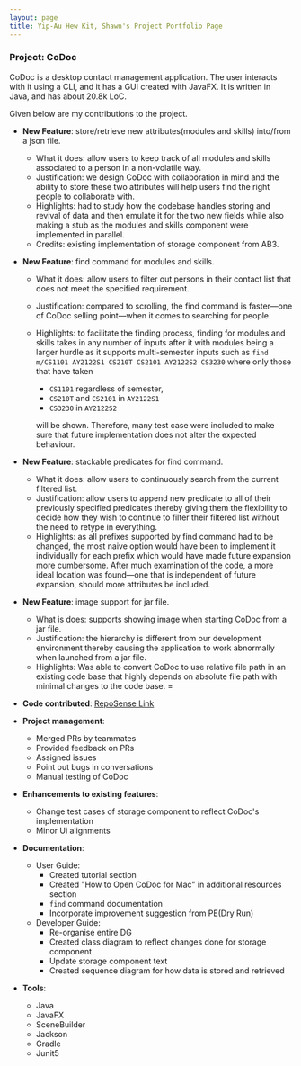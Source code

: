 ```yaml
---
layout: page
title: Yip-Au Hew Kit, Shawn's Project Portfolio Page
---
```


### Project: CoDoc

CoDoc is a desktop contact management application. The user interacts with it using a CLI, and it has a GUI created with JavaFX. It is written in Java, and has about 20.8k LoC.

Given below are my contributions to the project.

* **New Feature**: store/retrieve new attributes(modules and skills) into/from a json file. 
    * What it does: allow users to keep track of all modules and skills associated to a person in a non-volatile way.
    * Justification: we design CoDoc with collaboration in mind and the ability to store these two attributes will help users find the right people to collaborate with.
    * Highlights: had to study how the codebase handles storing and revival of data and then emulate it for the two new fields while also making a stub as the modules and skills component were implemented in parallel.
    * Credits: existing implementation of storage component from AB3.
* **New Feature**: find command for modules and skills.
    * What it does: allow users to filter out persons in their contact list that does not meet the specified requirement.
    * Justification: compared to scrolling, the find command is faster—one of CoDoc selling point—when it comes to searching for people.
    * Highlights: to facilitate the finding process, finding for modules and skills takes in any number of inputs after it with modules being a larger hurdle as it supports multi-semester inputs such as `find m/CS1101 AY2122S1 CS210T CS2101 AY2122S2 CS3230` where only those that have taken
      * `CS1101` regardless of semester, 
      * `CS210T` and `CS2101` in `AY2122S1`
      * `CS3230` in `AY2122S2` <br> 

      will be shown. Therefore, many test case were included to make sure that future implementation does not alter the expected behaviour.
* **New Feature**: stackable predicates for find command.
    * What it does: allow users to continuously search from the current filtered list.
    * Justification: allow users to append new predicate to all of their previously specified predicates thereby giving them the flexibility to decide how they wish to continue to filter their filtered list without the need to retype in everything.
    * Highlights: as all prefixes supported by find command had to be changed, the most naive option would have been to implement it individually for each prefix which would have made future expansion more cumbersome. After much examination of the code, a more ideal location was found—one that is independent of future expansion, should more attributes be included.
* **New Feature**: image support for jar file.
    * What is does: supports showing image when starting CoDoc from a jar file.
    * Justification: the hierarchy is different from our development environment thereby causing the application to work abnormally when launched from a jar file.
    * Highlights: Was able to convert CoDoc to use relative file path in an existing code base that highly depends on absolute file path with minimal changes to the code base.
=
* **Code contributed**: [RepoSense Link](https://nus-cs2103-ay2223s2.github.io/tp-dashboard/?search=shawnyip-au&breakdown=true)

* **Project management**:
    * Merged PRs by teammates
    * Provided feedback on PRs
    * Assigned issues
    * Point out bugs in conversations
    * Manual testing of CoDoc

* **Enhancements to existing features**:
    * Change test cases of storage component to reflect CoDoc's implementation
    * Minor Ui alignments

* **Documentation**:
    * User Guide:
        * Created tutorial section
        * Created "How to Open CoDoc for Mac" in additional resources section
        * `find` command documentation
        * Incorporate improvement suggestion from PE(Dry Run)
    * Developer Guide:
        * Re-organise entire DG 
        * Created class diagram to reflect changes done for storage component
        * Update storage component text
        * Created sequence diagram for how data is stored and retrieved

* **Tools**:
    * Java
    * JavaFX
    * SceneBuilder
    * Jackson
    * Gradle
    * Junit5